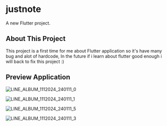 # justnote

A new Flutter project.

## About This Project

This project is a first time for me about Flutter application so it's have many bug and alot of hardcode,
In the future if i learn about flutter good enough i will back to fix this project :)

## Preview Application

![LINE_ALBUM_1112024_240111_0](https://github.com/nawapons/justnote/assets/88156106/5bbc75ef-413e-44fc-8b87-523e4f896f9f)

![LINE_ALBUM_1112024_240111_1](https://github.com/nawapons/justnote/assets/88156106/af5bbb67-6a19-4fb0-bc52-b2bb1da302fb)

![LINE_ALBUM_1112024_240111_5](https://github.com/nawapons/justnote/assets/88156106/e006218e-8379-4e75-80b9-911a7f82410f)

![LINE_ALBUM_1112024_240111_3](https://github.com/nawapons/justnote/assets/88156106/778c4bc5-cf48-449b-bdc0-cad00b6065f1)

